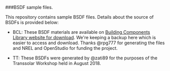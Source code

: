###BSDF sample files.   

This repository contains sample BSDF files. Details about the source of BSDFs is provided below:  
+ BCL: These BSDF materials are available on [Building Components Library website for download](https://bcl.nrel.gov/search/site/BSDF).
We're keeping a backup here which is easier to access and download. Thanks @rpg777 for generating the files and NREL and OpenStudio for funding the project.

+ TT: These BSDFs were generated by @zati89 for the purposes of the Transsolar Workshop held in August 2018.
